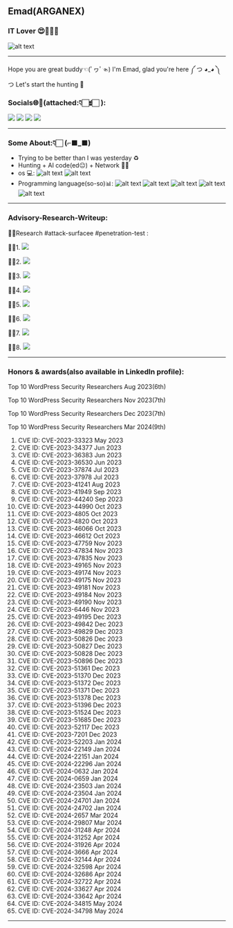 ## Emad(ARGANEX)
### IT Lover  😍👨‍💻🥋 

![ alt text](https://s8.uupload.ir/files/result_psg7.gif)

---
Hope you are great buddy☜(ﾟヮﾟ☜)
I'm Emad, glad you're here ༼ つ ◕_◕ ༽つ
Let's start the hunting 🤑
### Socials🌐🔗(attached:👇🏻☝🏻 ):
[![](https://img.shields.io/badge/Instagram-E4405F?style=for-the-badge\u0026logo=instagram\u0026logoColor=white)](https://www.instagram.com/arganexemad/) [![](https://img.shields.io/badge/Twitter-1DA1F2?style=for-the-badge\u0026logo=twitter\u0026logoColor=white)](https://twitter.com/ArganexEmad) [![](https://img.shields.io/badge/LinkedIn-0077B5?style=for-the-badge\u0026logo=linkedin\u0026logoColor=white)](https://www.linkedin.com/in/fazel-mohammad-ali-pour/) [![](https://img.shields.io/badge/GitHub-100000?style=for-the-badge\u0026logo=github\u0026logoColor=white)](https://github.com/EmadYaY)

---
### Some About:👇🏻         (⌐■_■)
* Trying to be better than I was yesterday ♻                         
* Hunting + AI code(ed😐) + Network 👨‍💻
* os 💻: 
![alt text](https://img.shields.io/badge/Linux-E9B81E?style=for-the-badge&logo=linux&logoColor=000000) ![alt text](https://img.shields.io/badge/windows-1eb5e9?style=for-the-badge&logo=windows&logoColor=111111)
* Programming language(so-so)📊:
  ![alt text](https://img.shields.io/badge/Python-3477AC?style=for-the-badge&logo=python&logoColor=orange) ![alt text](https://img.shields.io/badge/Go-00ADD8?style=for-the-badge&logo=go&logoColor=red) ![alt text](https://img.shields.io/badge/JavaScript-f0db4f?style=for-the-badge&logo=javascript&logoColor=000000) ![alt text](https://img.shields.io/badge/PHP-1eb5e9?style=for-the-badge&logo=php&logoColor=00000) ![alt text](https://img.shields.io/badge/Shell_Script(bash)-121011?style=for-the-badge&logo=gnu-bash&logoColor=white)

---
### Advisory-Research-Writeup:
🕵️‍♂️Research #attack-surfacee #penetration-test : 

✍🏻1. [![](https://img.shields.io/badge/Appsmith-2e2be2)](https://hadess.io/appsmith-in-the-wild-part-1/)

✍🏻2. [![](https://img.shields.io/badge/Redmine-e22e2b)](https://hadess.io/redmine-attack-surface/)

✍🏻3. [![](https://img.shields.io/badge/PiHole-2BE22E)](https://hadess.io/pi-hole-attack-surface/)

✍🏻4. [![](https://img.shields.io/badge/JenkinsAttackVector-ed9a15)](https://hadess.io/jenkins-attack-vector/)

✍🏻5. [![](https://img.shields.io/badge/BrowserAttackSurface-ed6f15)](https://hadess.io/browser-attack-surface/)

✍🏻6. [![](https://img.shields.io/badge/Top10WebHackingTechniques2023-A020F0)](https://hadess.io/top-10-web-hacking-techniques-2023/)

✍🏻7. [![](https://img.shields.io/badge/Web%20LLM%20Attacks-3982b9)](https://hadess.io/web-llm-attacks/)

✍🏻8. [![](https://img.shields.io/badge/Red%20Team%20Interview%20Questions-000000)](https://www.linkedin.com/feed/update/urn:li:activity:7193983010436722688/)

---
### Honors & awards(also available in LinkedIn profile):

Top 10 WordPress Security Researchers Aug 2023(6th)

Top 10 WordPress Security Researchers Nov 2023(7th)

Top 10 WordPress Security Researchers Dec 2023(7th)

Top 10 WordPress Security Researchers Mar 2024(9th)

1. CVE ID: CVE-2023-33323 May 2023
2. CVE ID: CVE-2023-34377 Jun 2023
3. CVE ID: CVE-2023-36383 Jun 2023
4. CVE ID: CVE-2023-36530 Jun 2023
5. CVE ID: CVE-2023-37874 Jul 2023
6. CVE ID: CVE-2023-37978 Jul 2023
7. CVE ID: CVE-2023-41241  Aug 2023
8. CVE ID: CVE-2023-41949 Sep 2023
9. CVE ID: CVE-2023-44240 Sep 2023
10. CVE ID: CVE-2023-44990 Oct 2023
11. CVE ID: CVE-2023-4805 Oct 2023
12. CVE ID: CVE-2023-4820 Oct 2023
13. CVE ID: CVE-2023-46066 Oct 2023
14. CVE ID: CVE-2023-46612 Oct 2023
15. CVE ID: CVE-2023-47759 Nov 2023
16. CVE ID: CVE-2023-47834 Nov 2023
17. CVE ID: CVE-2023-47835 Nov 2023
18. CVE ID: CVE-2023-49165 Nov 2023
19. CVE ID: CVE-2023-49174 Nov 2023
20. CVE ID: CVE-2023-49175 Nov 2023
21. CVE ID: CVE-2023-49181 Nov 2023
22. CVE ID: CVE-2023-49184 Nov 2023
23. CVE ID: CVE-2023-49190 Nov 2023
24. CVE ID: CVE-2023-6446 Nov 2023
25. CVE ID: CVE-2023-49195 Dec 2023
26. CVE ID: CVE-2023-49842 Dec 2023
27. CVE ID: CVE-2023-49829 Dec 2023
28. CVE ID: CVE-2023-50826 Dec 2023
29. CVE ID: CVE-2023-50827 Dec 2023
30. CVE ID: CVE-2023-50828 Dec 2023
31. CVE ID: CVE-2023-50896 Dec 2023
32. CVE ID: CVE-2023-51361 Dec 2023
33. CVE ID: CVE-2023-51370 Dec 2023
34. CVE ID: CVE-2023-51372 Dec 2023
35. CVE ID: CVE-2023-51371 Dec 2023
36. CVE ID: CVE-2023-51378 Dec 2023
37. CVE ID: CVE-2023-51396 Dec 2023
38. CVE ID: CVE-2023-51524 Dec 2023
39. CVE ID: CVE-2023-51685 Dec 2023
40. CVE ID: CVE-2023-52117 Dec 2023
41.  CVE ID: CVE-2023-7201 Dec 2023
42. CVE ID: CVE-2023-52203 Jan 2024
43. CVE ID: CVE-2024-22149 Jan 2024
44. CVE ID: CVE-2024-22151 Jan 2024
45. CVE ID: CVE-2024-22296 Jan 2024
46. CVE ID: CVE-2024-0632 Jan 2024
47. CVE ID: CVE-2024-0659 Jan 2024
48. CVE ID: CVE-2024-23503 Jan 2024
49. CVE ID: CVE-2024-23504 Jan 2024
50. CVE ID: CVE-2024-24701 Jan 2024
51. CVE ID: CVE-2024-24702 Jan 2024
52. CVE ID: CVE-2024-2657 Mar 2024
53. CVE ID: CVE-2024-29807 Mar 2024
54. CVE ID: CVE-2024-31248 Apr 2024
55. CVE ID: CVE-2024-31252 Apr 2024
56. CVE ID: CVE-2024-31926 Apr 2024
57. CVE ID: CVE-2024-3666 Apr 2024
58. CVE ID: CVE-2024-32144 Apr 2024
59. CVE ID: CVE-2024-32598 Apr 2024
60. CVE ID: CVE-2024-32686 Apr 2024
61. CVE ID: CVE-2024-32722 Apr 2024
62. CVE ID: CVE-2024-33627 Apr 2024
63. CVE ID: CVE-2024-33642 Apr 2024
64. CVE ID: CVE-2024-34815 May 2024
65. CVE ID: CVE-2024-34798 May 2024

---
